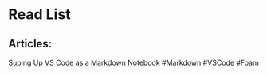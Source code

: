 # Read List

## Articles:

[Suping Up VS Code as a Markdown Notebook](https://kortina.nyc/essays/suping-up-vs-code-as-a-markdown-notebook/) #Markdown #VSCode #Foam